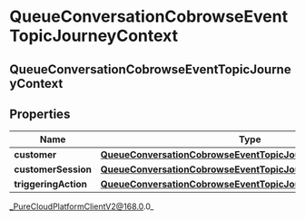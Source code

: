 # QueueConversationCobrowseEventTopicJourneyContext

## QueueConversationCobrowseEventTopicJourneyContext

## Properties

|Name | Type | Description | Notes|
|------------ | ------------- | ------------- | -------------|
| **customer** | [**QueueConversationCobrowseEventTopicJourneyCustomer**](QueueConversationCobrowseEventTopicJourneyCustomer) |  | [optional] |
| **customerSession** | [**QueueConversationCobrowseEventTopicJourneyCustomerSession**](QueueConversationCobrowseEventTopicJourneyCustomerSession) |  | [optional] |
| **triggeringAction** | [**QueueConversationCobrowseEventTopicJourneyAction**](QueueConversationCobrowseEventTopicJourneyAction) |  | [optional] |



_PureCloudPlatformClientV2@168.0.0_
